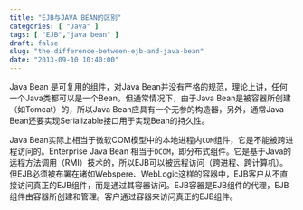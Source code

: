 ```yaml
---
title: "EJB与JAVA BEAN的区别"
categories: [ "Java" ]
tags: [ "EJB","java bean" ]
draft: false
slug: "the-difference-between-ejb-and-java-bean"
date: "2013-09-10 10:40:00"
---
```


Java Bean 是可复用的组件，对Java Bean并没有严格的规范，理论上讲，任何一个Java类都可以是一个Bean。但通常情况下，由于Java Bean是被容器所创建（如Tomcat）的，所以Java Bean应具有一个无参的构造器，另外，通常Java Bean还要实现Serializable接口用于实现Bean的持久性。

Java Bean实际上相当于微软COM模型中的本地进程内`COM`组件，它是不能被跨进程访问的。Enterprise Java Bean 相当于`DCOM`，即分布式组件。它是基于Java的远程方法调用（RMI）技术的，所以EJB可以被远程访问（跨进程、跨计算机）。但EJB必须被布署在诸如Webspere、WebLogic这样的容器中，EJB客户从不直接访问真正的EJB组件，而是通过其容器访问。EJB容器是EJB组件的代理，EJB组件由容器所创建和管理。客户通过容器来访问真正的EJB组件。